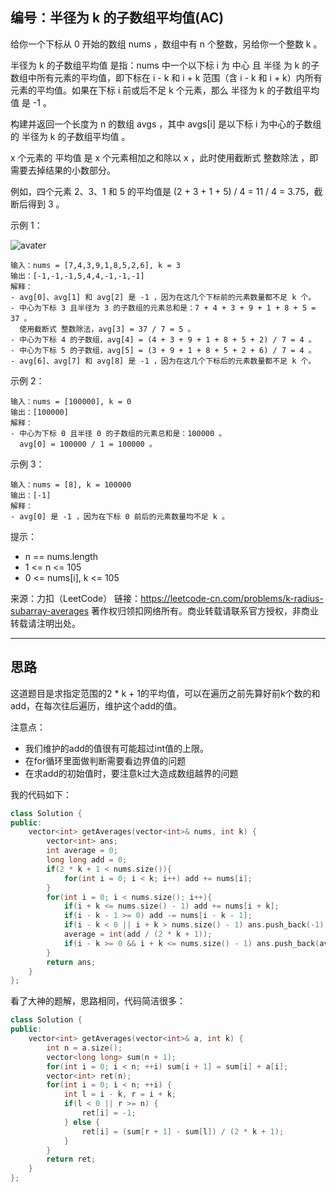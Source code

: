 ## 编号：半径为 k 的子数组平均值(AC)

给你一个下标从 0 开始的数组 nums ，数组中有 n 个整数，另给你一个整数 k 。

半径为 k 的子数组平均值 是指：nums 中一个以下标 i 为 中心 且 半径 为 k 的子数组中所有元素的平均值，即下标在 i - k 和 i + k 范围（含 i - k 和 i + k）内所有元素的平均值。如果在下标 i 前或后不足 k 个元素，那么 半径为 k 的子数组平均值 是 -1 。

构建并返回一个长度为 n 的数组 avgs ，其中 avgs[i] 是以下标 i 为中心的子数组的 半径为 k 的子数组平均值 。

x 个元素的 平均值 是 x 个元素相加之和除以 x ，此时使用截断式 整数除法 ，即需要去掉结果的小数部分。

例如，四个元素 2、3、1 和 5 的平均值是 (2 + 3 + 1 + 5) / 4 = 11 / 4 = 3.75，截断后得到 3 。
 

示例 1：

![avater](https://assets.leetcode.com/uploads/2021/11/07/eg1.png)

```
输入：nums = [7,4,3,9,1,8,5,2,6], k = 3
输出：[-1,-1,-1,5,4,4,-1,-1,-1]
解释：
- avg[0]、avg[1] 和 avg[2] 是 -1 ，因为在这几个下标前的元素数量都不足 k 个。
- 中心为下标 3 且半径为 3 的子数组的元素总和是：7 + 4 + 3 + 9 + 1 + 8 + 5 = 37 。
  使用截断式 整数除法，avg[3] = 37 / 7 = 5 。
- 中心为下标 4 的子数组，avg[4] = (4 + 3 + 9 + 1 + 8 + 5 + 2) / 7 = 4 。
- 中心为下标 5 的子数组，avg[5] = (3 + 9 + 1 + 8 + 5 + 2 + 6) / 7 = 4 。
- avg[6]、avg[7] 和 avg[8] 是 -1 ，因为在这几个下标后的元素数量都不足 k 个。
```
示例 2：
```
输入：nums = [100000], k = 0
输出：[100000]
解释：
- 中心为下标 0 且半径 0 的子数组的元素总和是：100000 。
  avg[0] = 100000 / 1 = 100000 。
```
示例 3：
```
输入：nums = [8], k = 100000
输出：[-1]
解释：
- avg[0] 是 -1 ，因为在下标 0 前后的元素数量均不足 k 。
```
提示：

* n == nums.length
* 1 <= n <= 105
* 0 <= nums[i], k <= 105

来源：力扣（LeetCode）
链接：https://leetcode-cn.com/problems/k-radius-subarray-averages
著作权归领扣网络所有。商业转载请联系官方授权，非商业转载请注明出处。

---
## 思路


这道题目是求指定范围的2 * k + 1的平均值，可以在遍历之前先算好前k个数的和add，在每次往后遍历，维护这个add的值。

注意点：
* 我们维护的add的值很有可能超过int值的上限。
* 在for循环里面做判断需要看边界值的问题
* 在求add的初始值时，要注意k过大造成数组越界的问题

我的代码如下：
```c++
class Solution {
public:
    vector<int> getAverages(vector<int>& nums, int k) {
        vector<int> ans;
        int average = 0;
        long long add = 0;
        if(2 * k + 1 < nums.size()){
            for(int i = 0; i < k; i++) add += nums[i];
        }
        for(int i = 0; i < nums.size(); i++){
            if(i + k <= nums.size() - 1) add += nums[i + k];
            if(i - k - 1 >= 0) add -= nums[i - k - 1];
            if(i - k < 0 || i + k > nums.size() - 1) ans.push_back(-1);
            average = int(add / (2 * k + 1));
            if(i - k >= 0 && i + k <= nums.size() - 1) ans.push_back(average);
        }
        return ans;
    }
};
```


看了大神的题解，思路相同，代码简洁很多：
```c++
class Solution {
public:
    vector<int> getAverages(vector<int>& a, int k) {
        int n = a.size();
        vector<long long> sum(n + 1);
        for(int i = 0; i < n; ++i) sum[i + 1] = sum[i] + a[i];
        vector<int> ret(n);
        for(int i = 0; i < n; ++i) {
            int l = i - k, r = i + k;
            if(l < 0 || r >= n) {
                ret[i] = -1;
            } else {
                ret[i] = (sum[r + 1] - sum[l]) / (2 * k + 1);
            }
        }
        return ret;
    }
};
```